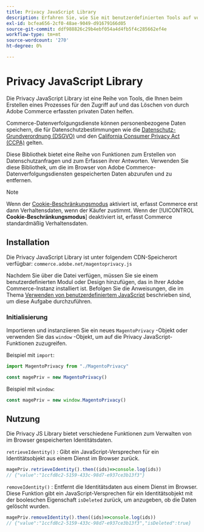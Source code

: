 ```yaml
---
title: Privacy JavaScript Library
description: Erfahren Sie, wie Sie mit benutzerdefinierten Tools auf von Adobe Commerce erfasste personenbezogene Kundendaten zugreifen und diese löschen können.
exl-id: bcfea656-2cf0-48ae-9049-d91679166d05
source-git-commit: ddf988826c29b4ebf054a4d4fb5f4c285662ef4e
workflow-type: tm+mt
source-wordcount: '270'
ht-degree: 0%

---
```


<!-- TODO: Remove this topic and redirect to the adobe-privacy-javascript-library.md when the Adobe privacy library has been integrated with Commerce. -->

# Privacy JavaScript Library

Die Privacy JavaScript Library ist eine Reihe von Tools, die Ihnen beim Erstellen eines Prozesses für den Zugriff auf und das Löschen von durch Adobe Commerce erfassten privaten Daten helfen.

Commerce-Datenverfolgungsdienste können personenbezogene Daten speichern, die für Datenschutzbestimmungen wie die [Datenschutz-Grundverordnung (DSGVO)](gdpr.md) und den [California Consumer Privacy Act (CCPA)](ccpa.md) gelten.

Diese Bibliothek bietet eine Reihe von Funktionen zum Erstellen von Datenschutzanfragen und zum Erfassen ihrer Antworten. Verwenden Sie diese Bibliothek, um die im Browser von Adobe Commerce-Datenverfolgungsdiensten gespeicherten Daten abzurufen und zu entfernen.

>[!NOTE]
>
>Wenn der [Cookie-Beschränkungsmodus](https://experienceleague.adobe.com/docs/commerce-admin/start/compliance/privacy/compliance-cookie-law.html) aktiviert ist, erfasst Commerce erst dann Verhaltensdaten, wenn der Käufer zustimmt. Wenn der [!UICONTROL **Cookie-Beschränkungsmodus**] deaktiviert ist, erfasst Commerce standardmäßig Verhaltensdaten.

## Installation

Die Privacy JavaScript Library ist unter folgendem CDN-Speicherort verfügbar: `commerce.adobe.net/magentoprivacy.js`

Nachdem Sie über die Datei verfügen, müssen Sie sie einem benutzerdefinierten Modul oder Design hinzufügen, das in Ihrer Adobe Commerce-Instanz installiert ist. Befolgen Sie die Anweisungen, die im Thema [Verwenden von benutzerdefiniertem JavaScript](https://developer.adobe.com/commerce/frontend-core/javascript/custom/) beschrieben sind, um diese Aufgabe durchzuführen.

### Initialisierung

Importieren und instanziieren Sie ein neues `MagentoPrivacy` -Objekt oder verwenden Sie das `window` -Objekt, um auf die Privacy JavaScript-Funktionen zuzugreifen.

Beispiel mit `import`:

```js
import MagentoPrivacy from "./MagentoPrivacy"

const magePriv = new MagentoPrivacy()
```

Beispiel mit `window`:

```js
const magePriv = new window.MagentoPrivacy()
```

## Nutzung

Die Privacy JS Library bietet verschiedene Funktionen zum Verwalten von im Browser gespeicherten Identitätsdaten.

`retrieveIdentity()`
: Gibt ein JavaScript-Versprechen für ein Identitätsobjekt aus einem Dienst im Browser zurück.

```js
magePriv.retrieveIdentity().then((ids)=>console.log(ids))
// {"value":"1ccfd8c2-5159-433c-98d7-e937ce3b13f3"}
```

`removeIdentity()`
: Entfernt die Identitätsdaten aus einem Dienst im Browser.
Diese Funktion gibt ein JavaScript-Versprechen für ein Identitätsobjekt mit der booleschen Eigenschaft `isDeleted` zurück, um anzugeben, ob die Daten gelöscht wurden.

```js
magePriv.removeIdentity().then((ids)=>console.log(ids))
// {"value":"1ccfd8c2-5159-433c-98d7-e937ce3b13f3","isDeleted":true}
```
